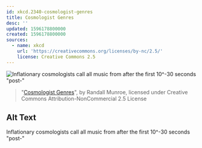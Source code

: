 ```yaml
---
id: xkcd.2340-cosmologist-genres
title: Cosmologist Genres
desc: ''
updated: 1596178800000
created: 1596178800000
sources:
  - name: xkcd
    url: 'https://creativecommons.org/licenses/by-nc/2.5/'
    license: Creative Commons 2.5
---
```

![Inflationary cosmologists call all music from after the first 10^-30 seconds "post-"](https://imgs.xkcd.com/comics/cosmologist_genres.png)
> "[Cosmologist Genres](https://xkcd.com/2340/)", by Randall Munroe, licensed under Creative Commons Attribution-NonCommercial 2.5 License

## Alt Text
Inflationary cosmologists call all music from after the first 10^-30 seconds "post-"
